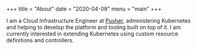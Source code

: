 +++
title = "About"
date = "2020-04-09"
menu = "main"
+++

I am a Cloud Infrastructure Engineer at [Pusher](https://pusher.com), administering Kubernetes and helping to develop the platform and tooling built on top of it. I am currently interested in extending Kubernetes using custom resource definitions and controllers.
